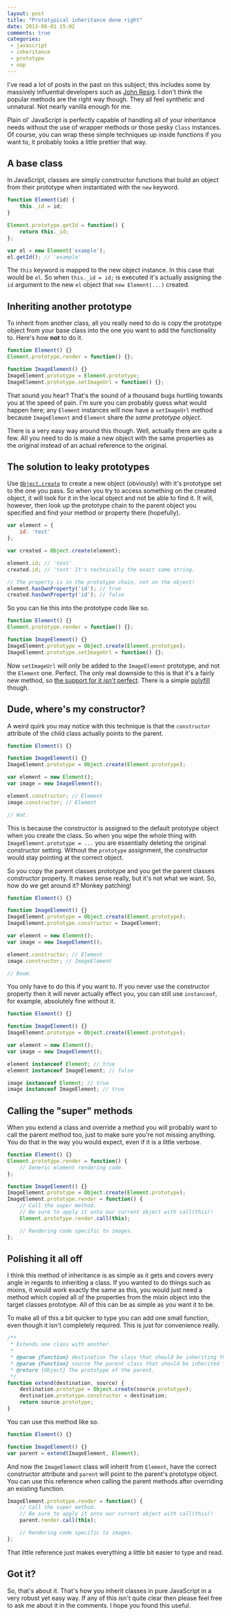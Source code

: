 ```yaml
---
layout: post
title: "Prototypical inheritance done right"
date: 2013-06-01 15:02
comments: true
categories:
 - javascript
 - inheritance
 - prototype
 - oop
---
```


I've read a lot of posts in the past on this subject; this includes some by massively influential developers such as [John Resig][jr-inheritance]. I don't think the popular methods are the right way though. They all feel synthetic and unnatural. Not nearly vanilla enough for me.

Plain ol' JavaScript is perfectly capable of handling all of your inheritance needs without the use of wrapper methods or those pesky `Class` instances. Of course, you can wrap these simple techniques up inside functions if you want to, it probably looks a little prettier that way.

<!-- more -->

## A base class

In JavaScript, classes are simply constructor functions that build an object from their prototype when instantiated with the `new` keyword.

```javascript
function Element(id) {
	this._id = id;
}

Element.prototype.getId = function() {
	return this._id;
};

var el = new Element('example');
el.getId(); // 'example'
```

The `this` keyword is mapped to the new object instance. In this case that would be `el`. So when `this._id = id;` is executed it's actually assigning the `id` argument to the new `el` object that `new Element(...)` created.

## Inheriting another prototype

To inherit from another class, all you really need to do is copy the prototype object from your base class into the one you want to add the functionality to. Here's how **not** to do it.

```javascript
function Element() {}
Element.prototype.render = function() {};

function ImageElement() {}
ImageElement.prototype = Element.prototype;
ImageElement.prototype.setImageUrl = function() {};
```

That sound you hear? That's the sound of a thousand bugs hurtling towards you at the speed of pain. I'm sure you can probably guess what would happen here; any `Element` instances will now have a `setImageUrl` method because `ImageElement` and `Element` share *the same prototype object*.

There is a very easy way around this though. Well, actually there are quite a few. All you need to do is make a new object with the same properties as the original instead of an actual reference to the original.

## The solution to leaky prototypes

Use [`Object.create`][create] to create a new object (obviously) with it's prototype set to the one you pass. So when you try to access something on the created object, it will look for it in the local object and not be able to find it. It  will, however, then look up the prototype chain to the parent object you specified and find your method or property there (hopefully).

```javascript
var element = {
	id: 'test'
};

var created = Object.create(element);

element.id; // 'test'
created.id; // 'test' It's technically the exact same string.

// The property is in the prototype chain, not on the object!
element.hasOwnProperty('id'); // true
created.hasOwnProperty('id'); // false
```

So you can tie this into the prototype code like so.

```javascript
function Element() {}
Element.prototype.render = function() {};

function ImageElement() {}
ImageElement.prototype = Object.create(Element.prototype);
ImageElement.prototype.setImageUrl = function() {};
```

Now `setImageUrl` will only be added to the `ImageElement` prototype, and not the `Element` one. Perfect. The only real downside to this is that it's a fairly new method, so [the support for it *isn't* perfect][use-create]. There is a simple [polyfill][create-polyfill] though.

## Dude, where's my constructor?

A weird quirk you may notice with this technique is that the `constructor` attribute of the child class actually points to the parent.

```javascript
function Element() {}

function ImageElement() {}
ImageElement.prototype = Object.create(Element.prototype);

var element = new Element();
var image = new ImageElement();

element.constructor; // Element
image.constructor; // Element

// Wat.
```

This is because the constructor is assigned to the default prototype object when you create the class. So when you wipe the whole thing with `ImageElement.prototype = ...` you are essentially deleting the original constructor setting. Without the `prototype` assignment, the constructor would stay pointing at the correct object.

So you copy the parent classes prototype and you get the parent classes constructor property. It makes sense really, but it's not what we want. So, how do we get around it? Monkey patching!

```javascript
function Element() {}

function ImageElement() {}
ImageElement.prototype = Object.create(Element.prototype);
ImageElement.prototype.constructor = ImageElement;

var element = new Element();
var image = new ImageElement();

element.constructor; // Element
image.constructor; // ImageElement

// Boom.
```

You only have to do this if you want to. If you never use the constructor property then it will never actually effect you, you can still use `instanceof`, for example, absolutely fine without it.

```javascript
function Element() {}

function ImageElement() {}
ImageElement.prototype = Object.create(Element.prototype);

var element = new Element();
var image = new ImageElement();

element instanceof Element; // true
element instanceof ImageElement; // false

image instanceof Element; // true
image instanceof ImageElement; // true
```

## Calling the "super" methods

When you extend a class and override a method you will probably want to call the parent method too, just to make sure you're not missing anything. You do that in the way you would expect, even if it is a little verbose.

```javascript
function Element() {}
Element.prototype.render = function() {
	// Generic element rendering code.
};

function ImageElement() {}
ImageElement.prototype = Object.create(Element.prototype);
ImageElement.prototype.render = function() {
	// Call the super method.
	// Be sure to apply it onto our current object with call(this)!
	Element.prototype.render.call(this);

	// Rendering code specific to images.
};
```

## Polishing it all off

I think this method of inheritance is as simple as it gets and covers every angle in regards to inheriting a class. If you wanted to do things such as mixins, it would work exactly the same as this, you would just need a method which copied all of the properties from the mixin object into the target classes prototype. All of this can be as simple as you want it to be.

To make all of this a bit quicker to type you can add one small function, even though it isn't completely required. This is just for convenience really.

```javascript
/**
 * Extends one class with another.
 *
 * @param {Function} destination The class that should be inheriting things.
 * @param {Function} source The parent class that should be inherited from.
 * @return {Object} The prototype of the parent.
 */
function extend(destination, source) {
	destination.prototype = Object.create(source.prototype);
	destination.prototype.constructor = destination;
	return source.prototype;
}
```

You can use this method like so.

```javascript
function Element() {}

function ImageElement() {}
var parent = extend(ImageElement, Element);
```

And now the `ImageElement` class will inherit from `Element`, have the correct constructor attribute and `parent` will point to the parent's prototype object. You can use this reference when calling the parent methods after overriding an existing function.

```javascript
ImageElement.prototype.render = function() {
	// Call the super method.
	// Be sure to apply it onto our current object with call(this)!
	parent.render.call(this);

	// Rendering code specific to images.
};
```

That little reference just makes everything a little bit easier to type and read.

## Got it?

So, that's about it. That's how you inherit classes in pure JavaScript in a very robust yet easy way. If any of this isn't quite clear then please feel free to ask me about it in the comments. I hope you found this useful.

[jr-inheritance]: http://ejohn.org/blog/simple-javascript-inheritance/
[create]: https://developer.mozilla.org/en-US/docs/Web/JavaScript/Reference/Global_Objects/Object/create
[use-create]: http://kangax.github.io/es5-compat-table/#Object.create
[create-polyfill]: https://developer.mozilla.org/en-US/docs/Web/JavaScript/Reference/Global_Objects/Object/create#Polyfill
